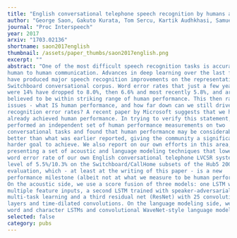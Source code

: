 ```yaml
---
title: "English conversational telephone speech recognition by humans and machines"
author: "George Saon, Gakuto Kurata, Tom Sercu, Kartik Audhkhasi, Samuel Thomas, Dimitrios Dimitriadis, Xiaodong Cui, Bhuvana Ramabhadran, Michael Picheny, Lynn-Li Lim, Bergul Roomi, Phil Hall"
journal: "Proc Interspeech"
year: 2017
arxiv: "1703.02136"
shortname: saon2017english
thumbnail: /assets/paper_thumbs/saon2017english.png
excerpt: ""
abstract: "One of the most difficult speech recognition tasks is accurate recognition of
human to human communication. Advances in deep learning over the last few years
have produced major speech recognition improvements on the representative
Switchboard conversational corpus. Word error rates that just a few years ago
were 14% have dropped to 8.0%, then 6.6% and most recently 5.8%, and are now
believed to be within striking range of human performance. This then raises two
issues - what IS human performance, and how far down can we still drive speech
recognition error rates? A recent paper by Microsoft suggests that we have
already achieved human performance. In trying to verify this statement, we
performed an independent set of human performance measurements on two
conversational tasks and found that human performance may be considerably
better than what was earlier reported, giving the community a significantly
harder goal to achieve. We also report on our own efforts in this area,
presenting a set of acoustic and language modeling techniques that lowered the
word error rate of our own English conversational telephone LVCSR system to the
level of 5.5%/10.3% on the Switchboard/CallHome subsets of the Hub5 2000
evaluation, which - at least at the writing of this paper - is a new
performance milestone (albeit not at what we measure to be human performance!).
On the acoustic side, we use a score fusion of three models: one LSTM with
multiple feature inputs, a second LSTM trained with speaker-adversarial
multi-task learning and a third residual net (ResNet) with 25 convolutional
layers and time-dilated convolutions. On the language modeling side, we use
word and character LSTMs and convolutional WaveNet-style language models."
selected: false
category: pubs
---
```

